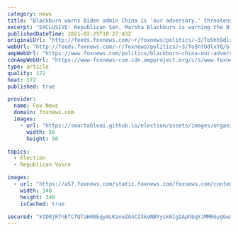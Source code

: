 ```yaml
---
category: news
title: "Blackburn warns Biden admin China is 'our adversary,' threatens supply chain"
excerpt: "EXCLUSIVE: Republican Sen. Marsha Blackburn is warning the Biden administration that China is \"our adversary,\" saying Beijing threatens our supply chain and urging the White House to \"step up their game.\""
publishedDateTime: 2021-02-25T18:27:43Z
originalUrl: "http://feeds.foxnews.com/~r/foxnews/politics/~3/To5htOdlxYQ/blackburn-china-our-adversary-threatens-supply-chain-biden"
webUrl: "http://feeds.foxnews.com/~r/foxnews/politics/~3/To5htOdlxYQ/blackburn-china-our-adversary-threatens-supply-chain-biden"
ampWebUrl: "https://www.foxnews.com/politics/blackburn-china-our-adversary-threatens-supply-chain-biden.amp"
cdnAmpWebUrl: "https://www-foxnews-com.cdn.ampproject.org/c/s/www.foxnews.com/politics/blackburn-china-our-adversary-threatens-supply-chain-biden.amp"
type: article
quality: 172
heat: 172
published: true

provider:
  name: Fox News
  domain: foxnews.com
  images:
    - url: "https://smartableai.github.io/election/assets/images/organizations/foxnews.com-50x50.jpg"
      width: 50
      height: 50

topics:
  - Election
  - Republican Voice

images:
  - url: "https://a57.foxnews.com/static.foxnews.com/foxnews.com/content/uploads/2020/10/340/340/brooke-singman-headshot.jpg?ve=1&tl=1"
    width: 340
    height: 340
    isCached: true

secured: "ktD0jR7nEfCfQTaH08EqymLKavwZAnCIXkeNBYysk6IgIAphbqYJMMRGygGwxr5l2HkDhYOO1nCWVSAoFlDj6cSQkW40MrTDuMYct4H644BCKUx8Dbmfn5lV5zLdERlbLhe7DYRcgwPagHkjXR0Pg6dnHFtBcQBsUkImB5KRJr5qSJjiShAfA6WXHRroGp5ecOutKkzvH7Uxlg82PFsBiegGpBCGmF7Es/usibbbB1WKeNQvmwFSrRBfNWg9MjWAn5Zxf3Y1VkydQ+zDXcfdiafx9mziJRjR55D0snetOl96nlFudL8mIM93cxMT/OHZVzEChq1+eAkgDSCXTL+Q+VOz4ps6KTCrTAaZkEuk/RE=;B6yIn6u4Xn/3S6RIHNVCmA=="
---
```


